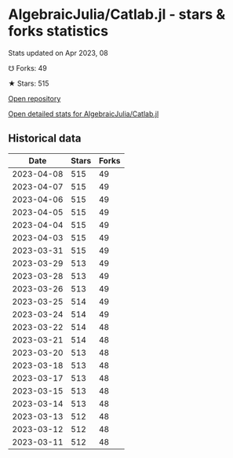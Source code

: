 # AlgebraicJulia/Catlab.jl - stars & forks statistics

Stats updated on Apr 2023, 08

☋ Forks: 49

★ Stars: 515

[Open repository](https://github.com/AlgebraicJulia/Catlab.jl)

[Open detailed stats for AlgebraicJulia/Catlab.jl](https://reviewgithub.com/rep/AlgebraicJulia/Catlab.jl)

## Historical data
| Date | Stars | Forks |
|------|-------|-------|
| 2023-04-08 | 515 | 49 | 
| 2023-04-07 | 515 | 49 | 
| 2023-04-06 | 515 | 49 | 
| 2023-04-05 | 515 | 49 | 
| 2023-04-04 | 515 | 49 | 
| 2023-04-03 | 515 | 49 | 
| 2023-03-31 | 515 | 49 | 
| 2023-03-29 | 513 | 49 | 
| 2023-03-28 | 513 | 49 | 
| 2023-03-26 | 513 | 49 | 
| 2023-03-25 | 514 | 49 | 
| 2023-03-24 | 514 | 49 | 
| 2023-03-22 | 514 | 48 | 
| 2023-03-21 | 514 | 48 | 
| 2023-03-20 | 513 | 48 | 
| 2023-03-18 | 513 | 48 | 
| 2023-03-17 | 513 | 48 | 
| 2023-03-15 | 513 | 48 | 
| 2023-03-14 | 513 | 48 | 
| 2023-03-13 | 512 | 48 | 
| 2023-03-12 | 512 | 48 | 
| 2023-03-11 | 512 | 48 | 

